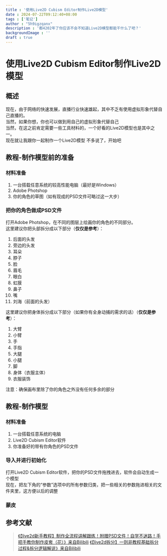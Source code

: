```yaml
---
title : '使用Live2D Cubism Editor制作Live2D模型'
date : 2024-07-22T09:12:40+08:00
tags : ['笔记']
author : "5h9igzqanx"
description : '都4202年了你应该不会不知道Live2D模型都能干什么了吧？'
backgroundImage : ''
draft : true
---
```


# 使用Live2D Cubism Editor制作Live2D模型

## 概述

现在，由于网络的快速发展，直播行业快速雄起，其中不乏有使用虚拟形象代替自己直播的。  
当然，如果你想，你也可以做到用自己的虚拟形象代替自己  
当然，在这之前肯定需要一些工具材料的，一个好看的Live2D模型也是其中之一。  
现在就让我跟你一起制作一个Live2D模型
不多说了，开始吧  

## 教程-制作模型前的准备

### 材料准备

1. 一台搭载任意系统的较高性能电脑（最好是Windows）
2. Adobe Photshop
3. 你的角色的草图（如有现成的PSD文件可略过这一大步）

### 把你的角色做成PSD文件

打开Adobe Photshop，在不同的图层上绘画你的角色的不同部分。  
这里建议你把头部拆分成以下部分（**仅仅是参考**）：  

1. 后面的头发  
2. 旁边的头发  
3. 耳朵  
4. 脖子  
5. 脸  
6. 眉毛  
7. 眼白  
8. 虹膜  
9. 鼻子  
10. 嘴  
11. 刘海（前面的头发）  

这里建议你把身体拆分成以下部分（如果你有全身动捕的需求的话）（**仅仅是参考**）：  

1. 大臂  
2. 小臂  
3. 手  
4. 手指  
5. 大腿  
6. 小腿  
7. 脚  
8. 身体（衣服主体）  
9. 衣服装饰  

注意：确保画布里除了你的角色之外没有任何多余的部分

## 教程-制作模型

### 材料准备

1. 一台搭载任意系统的电脑
2. Live2D Cubism Editor软件
3. 你准备好的带有你角色的PSD文件

### 导入并进行初始化

打开Live2D Cubism Editor软件，把你的PSD文件拖拽进去，软件会自动生成一个模型  
现在，把左下角的“参数”选项中的所有参数归类，把一些相关的参数拖进相关的文件夹里，这方便以后的调整

### 蒙皮

## 参考文献

> [《【live2d新手教程】制作全流程讲解跟练！附赠PSD文件！自学不迷路！手把手教你制作皮套（花）》来自Bilibili](https://www.bilibili.com/video/BV1xz421S7Kj/)
> [《【live2d拆分】一则非教程基础拆分过程&拆分逻辑解说》来自Bilibili](https://www.bilibili.com/video/BV1EM4m1m7cF)